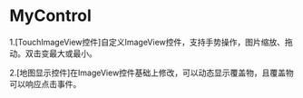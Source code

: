 # MyControl
1.[TouchImageView控件]自定义ImageView控件，支持手势操作，图片缩放、拖动。双击变最大或最小。

2.[地图显示控件]在ImageView控件基础上修改，可以动态显示覆盖物，且覆盖物可以响应点击事件。
